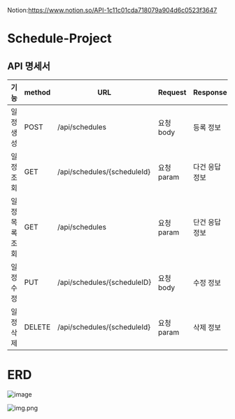 Notion:https://www.notion.so/API-1c11c01cda718079a904d6c0523f3647
#  Schedule-Project

## API 명세서
| 기능       | method | URL                           | Request  | Response | 상태 코드     |
|----------|--------|-------------------------------|----------|----------|-----------|
| 일정 생성    | POST   | /api/schedules                | 요청 body  | 등록 정보    | 200:정상 등록 |
| 일정  조회   | GET    | /api/schedules/{scheduleId}   | 요청 param | 다건 응답 정보 | 200:정상 조회 |
| 일정 목록 조회 | GET    | /api/schedules                | 요청 param | 단건 응답 정보 | 200:정상 조회 |
| 일정 수정    | PUT    | /api/schedules/{scheduleID}   | 요청 body  | 수정 정보    | 200:정상 수정 |
| 일정 삭제    | DELETE | /api/schedules/{scheduleId}   | 요청 param | 삭제 정보    | 200:정상 삭제 |


# ERD
![image](https://github.com/user-attachments/assets/be1bb623-6ffd-40cc-9e41-b81a5217763c)

![img.png](img.png)

